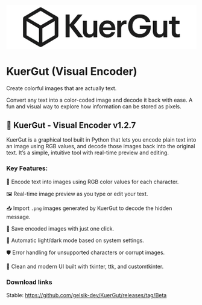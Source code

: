 ![Logo](https://raw.githubusercontent.com/gelsik-dev/KuerGut/refs/heads/main/logo-gh.png)

# KuerGut (Visual Encoder)

Create colorful images that are actually text.

Convert any text into a color-coded image and decode it back with ease. A fun and visual way to explore how information can be stored as pixels.

## 🧠 KuerGut - Visual Encoder v1.2.7

KuerGut is a graphical tool built in Python that lets you encode plain text into an image using RGB values, and decode those images back into the original text. It’s a simple, intuitive tool with real-time preview and editing.

### Key Features:

🎨 Encode text into images using RGB color values for each character.

🖼️ Real-time image preview as you type or edit your text.

📥 Import `.png` images generated by KuerGut to decode the hidden message.

💾 Save encoded images with just one click.

🌙 Automatic light/dark mode based on system settings.

🛡️ Error handling for unsupported characters or corrupt images.

🧾 Clean and modern UI built with tkinter, ttk, and customtkinter.

### Download links

Stable: https://github.com/gelsik-dev/KuerGut/releases/tag/Beta
